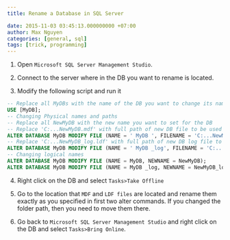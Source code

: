 ```yaml
---
title: Rename a Database in SQL Server

date: 2015-11-03 03:45:13.000000000 +07:00
author: Max Nguyen
categories: [general, sql]
tags: [trick, programming]
---
```


1. Open `Microsoft SQL Server Management Studio`.

2. Connect to the server where in the DB you want to rename is located. 


3. Modify the following script and run it

```sql
-- Replace all MyDBs with the name of the DB you want to change its name
USE [MyDB];
-- Changing Physical names and paths
-- Replace all NewMyDB with the new name you want to set for the DB
-- Replace 'C:...NewMyDB.mdf' with full path of new DB file to be used
ALTER DATABASE MyDB MODIFY FILE (NAME = ' MyDB ', FILENAME = 'C:...NewMyDB.mdf');
-- Replace 'C:...NewMyDB_log.ldf' with full path of new DB log file to be used
ALTER DATABASE MyDB MODIFY FILE (NAME = ' MyDB _log', FILENAME = 'C:...NewMyDB_log.ldf');
-- Changing logical names
ALTER DATABASE MyDB MODIFY FILE (NAME = MyDB, NEWNAME = NewMyDB);
ALTER DATABASE MyDB MODIFY FILE (NAME = MyDB _log, NEWNAME = NewMyDB_log);
```

4. Right click on the DB and select `Tasks>Take Offline`


5. Go to the location that `MDF` and `LDF files` are located and rename them exactly as you specified in first two alter commands. If you changed the folder path, then you need to move them there.


6. Go back to `Microsoft SQL Server Management Studio` and right click on the DB and select `Tasks>Bring Online`.

